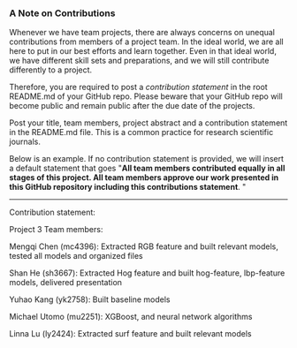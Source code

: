 ### A Note on Contributions

Whenever we have team projects, there are always concerns on unequal contributions from members of a project team. In the ideal world, we are all here to put in our best efforts and learn together. Even in that ideal world, we have different skill sets and preparations, and we will still contribute differently to a project. 

Therefore, you are required to post a *contribution statement* in the root README.md of your GitHub repo. Please beware that your GitHub repo will become public and remain public after the due date of the projects. 

Post your title, team members, project abstract and a contribution statement in the README.md file.  This is a common practice for research scientific journals. 

Below is an example. If no contribution statement is provided, we will insert a default statement that goes "**All team members contributed equally in all stages of this project. All team members approve our work presented in this GitHub repository including this contributions statement**. "

---
Contribution statement:

Project 3 Team members:

Mengqi Chen (mc4396): Extracted RGB feature and built relevant models, tested all models and organized files

Shan He (sh3667): Extracted Hog feature and built hog-feature, lbp-feature models, delivered presentation

Yuhao Kang (yk2758): Built baseline models

Michael Utomo (mu2251): XGBoost, and neural network algorithms

Linna Lu (ly2424): Extracted surf feature and built relevant models


